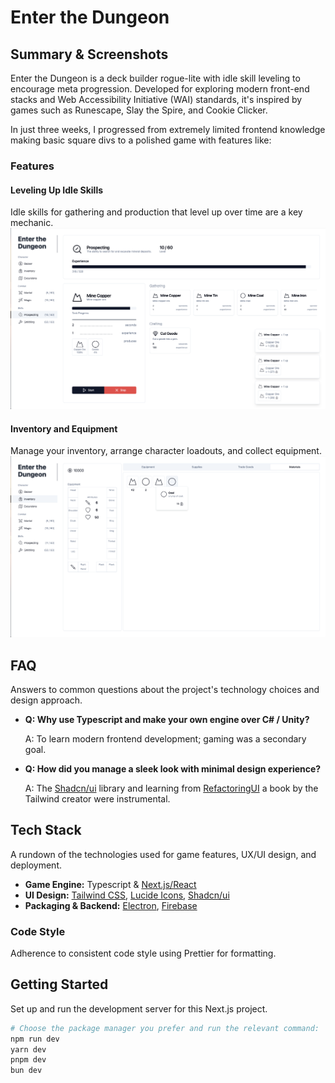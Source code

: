 # Enter the Dungeon

## Summary & Screenshots
Enter the Dungeon is a deck builder rogue-lite with idle skill leveling to encourage meta progression. Developed for exploring modern front-end stacks and Web Accessibility Initiative (WAI) standards, it's inspired by games such as Runescape, Slay the Spire, and Cookie Clicker.

In just three weeks, I progressed from extremely limited frontend knowledge making basic square divs to a polished game with features like:

### Features

#### Leveling Up Idle Skills
Idle skills for gathering and production that level up over time are a key mechanic.
![Leveling Overview](./docs/readme/overview.png)

#### Inventory and Equipment
Manage your inventory, arrange character loadouts, and collect equipment.
![Inventory Management](./docs/readme/inventory.png)

## FAQ
Answers to common questions about the project's technology choices and design approach.

- **Q: Why use Typescript and make your own engine over C# / Unity?**
  
  A: To learn modern frontend development; gaming was a secondary goal.

- **Q: How did you manage a sleek look with minimal design experience?**
  
  A: The [Shadcn/ui](https://ui.shadcn.com) library and learning from [RefactoringUI](https://www.refactoringui.com) a book by the Tailwind creator were instrumental.

## Tech Stack
A rundown of the technologies used for game features, UX/UI design, and deployment.

- **Game Engine:** Typescript & [Next.js/React](https://nextjs.org)
- **UI Design:** [Tailwind CSS](https://tailwindcss.com), [Lucide Icons](https://lucide.dev/icons/), [Shadcn/ui](https://ui.shadcn.com) 
- **Packaging & Backend:** [Electron](https://www.electronjs.org), [Firebase](https://firebase.google.com)

### Code Style
Adherence to consistent code style using Prettier for formatting.

## Getting Started
Set up and run the development server for this Next.js project.

```bash
# Choose the package manager you prefer and run the relevant command:
npm run dev
yarn dev
pnpm dev
bun dev
